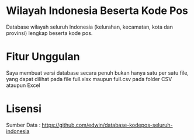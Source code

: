 # Wilayah Indonesia Beserta Kode Pos
Database wilayah seluruh Indonesia (kelurahan, kecamatan, kota dan provinsi) lengkap beserta kode pos.

# Fitur Unggulan
Saya membuat versi database secara penuh bukan hanya satu per satu file, yang dapat dilihat pada file full.xlsx maupun full.csv pada folder CSV ataupun Excel

# Lisensi 
Sumber Data :
https://github.com/edwin/database-kodepos-seluruh-indonesia